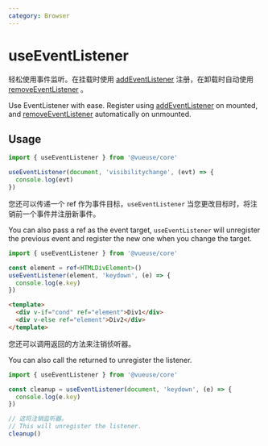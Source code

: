 ```yaml
---
category: Browser
---
```


# useEventListener
轻松使用事件监听。在挂载时使用 [addEventListener]( https://developer.mozilla.org/zh-CN/docs/Web/API/EventTarget/addEventListener)  注册，在卸载时自动使用 [removeEventListener]( https://developer.mozilla.org/zh-CN/docs/Web/API/EventTarget/removeEventListener) 。

Use EventListener with ease. Register using [addEventListener]( https://developer.mozilla.org/zh-CN/docs/Web/API/EventTarget/addEventListener) on mounted, and [removeEventListener]( https://developer.mozilla.org/zh-CN/docs/Web/API/EventTarget/removeEventListener) automatically on unmounted.

## Usage

```js
import { useEventListener } from '@vueuse/core'

useEventListener(document, 'visibilitychange', (evt) => {
  console.log(evt)
})
```

您还可以传递一个 ref 作为事件目标，`useEventListener` 当您更改目标时，将注销前一个事件并注册新事件。

You can also pass a ref as the event target, `useEventListener` will unregister the previous event and register the new one when you change the target.

```ts
import { useEventListener } from '@vueuse/core'

const element = ref<HTMLDivElement>()
useEventListener(element, 'keydown', (e) => {
  console.log(e.key)
})
```

```html
<template>
  <div v-if="cond" ref="element">Div1</div>
  <div v-else ref="element">Div2</div>
</template>
```

您还可以调用返回的方法来注销侦听器。

You can also call the returned to unregister the listener.

```ts
import { useEventListener } from '@vueuse/core'

const cleanup = useEventListener(document, 'keydown', (e) => {
  console.log(e.key)
})

// 这将注销监听器。
// This will unregister the listener.
cleanup()
```
